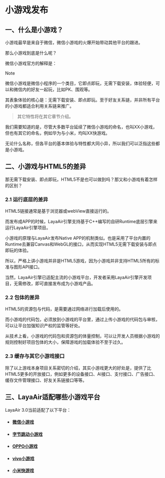 # 小游戏发布

## 一、什么是小游戏？

小游戏最早是来自于微信，微信小游戏的火爆开始带动其他平台的跟进。

那么小游戏到底是什么呢？

微信小游戏官方的解释是：

> [!Note]
>
> 微信小游戏是微信小程序的一个类目，它即点即玩，无需下载安装，体验轻便，可以和微信内的好友一起玩，比如PK、围观等。

其表象体验的核心是：无需下载安装、即点即玩。至于好友关系链，并非所有平台的小游戏都适合利用关系链来推广。

> 其它特性将在其它章节介绍。

我们需要知道的是，尽管大多数平台延续了微信小游戏的命名，也叫XX小游戏，但也有其它的命名，例如华为与小米，均叫XX快游戏。

无论什么名称，但各平台的基本体验与特性都大同小异，所以我们可以泛指这些都是小游戏。



## 二、小游戏与HTML5的差异

那无需下载安装、即点即玩，HTML5不是也可以做到吗？那又和小游戏有着怎样的区别？

### 2.1 运行底层的差异

HTML5链接通常是基于浏览器或webView直接运行的。

而发布成APP的时候，LayaAir引擎支持基于C++编写的自研Runtime底层引擎来运行LayaAir引擎项目。

小游戏的原理与LayaAir发布Native APP的机制类似。也是采用了平台内置的Runtime去兼容Canvas和WebGL的接口，从而实现HTML5无需下载安装与即点即玩的体验。

所以，严格上讲小游戏并非是HTML5游戏，因为小游戏并非支持HTML5所有的标准与图形API接口。

当然，LayaAir引擎已适配主流的小游戏平台，开发者采用LayaAir引擎开发项目，无需修改，即可直接发布成为小游戏产品。

### 2.2 包体的差异

HTML5的资源包与代码，是需要通过网络进行加载后使用的。

而小游戏的代码包，必须放到小游戏的平台里，通过上传小游戏的代码包与审核，可以让平台加强知识产权的监管等好处。

从技术上看，小游戏的代码包和资源包的体量控制，可以让开发人员根据小游戏的规则控制好项目包体的大小，保障游戏的加载体验不至于过久。

### 2.3 缓存与其它小游戏接口

除了以上游戏本身项目关系密切的介绍，其实小游戏更大的好处是，提供了比HTML5更多的开放接口，例如更多的设备接口、AI接口、支付接口、广告接口、缓存文件管理接口、好友关系链接口等等。



## 三、LayaAir适配哪些小游戏平台

LayaAir 3.0当前适配了以下平台：

- #### [微信小游戏](./wechat/readme.md)

- #### [字节跳动小游戏](./byteDance/readme.md)

- ####  [OPPO小游戏](./OPPO/readme.md)

- #### [vivo小游戏](./vivo/readme.md)

- #### [小米快游戏](./xiaomi/readme.md)

